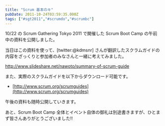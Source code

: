 ```yaml
---
title: "Scrum 基本のキ"
pubDate: 2011-10-24T03:59:35.000Z
tags: ["#sgt2011","#scrumdo","#scrumbc"]
---
```


10/22 の Scrum Gathering Tokyo 2011 で開催した Scrum Boot Camp の午前中の資料を公開しました。

当日はこの資料を使って、[twitter:@kdmsnr] さんが翻訳したスクラムガイドの内容をざっくりと参加者のみなさんと一緒に考えてみました。

http://www.slideshare.net/nawoto/summary-of-scrum-guide

また、実際のスクラムガイドを以下からダウンロード可能です。

- [http://www.scrum.org/scrumguides](http://www.scrum.org/scrumguides)

午後の資料も随時公開していきます。

あと、Scrum Boot Camp 全体とイベント自体の御礼は別途書きますが、ひとまず皆さんありがとうございました!!